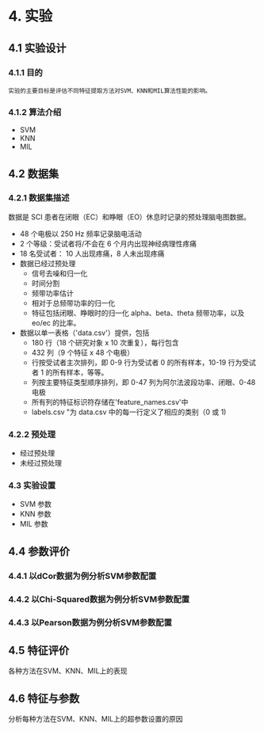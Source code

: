 # 4. 实验
## 4.1 实验设计
### 4.1.1 目的
    实验的主要目标是评估不同特征提取方法对SVM、KNN和MIL算法性能的影响。
### 4.1.2 算法介绍
* SVM
* KNN
* MIL
## 4.2 数据集
### 4.2.1 数据集描述
数据是 SCI 患者在闭眼（EC）和睁眼（EO）休息时记录的预处理脑电图数据。
* 48 个电极以 250 Hz 频率记录脑电活动 
* 2 个等级：受试者将/不会在 6 个月内出现神经病理性疼痛
* 18 名受试者： 10 人出现疼痛，8 人未出现疼痛
* 数据已经过预处理
  * 信号去噪和归一化
  * 时间分割
  * 频带功率估计
  * 相对于总频带功率的归一化
  * 特征包括闭眼、睁眼时的归一化 alpha、beta、theta 频带功率，以及 eo/ec 的比率。
* 数据以单一表格（'data.csv'）提供，包括 
  * 180 行（18 个研究对象 x 10 次重复），每行包含
  * 432 列（9 个特征 x 48 个电极）
  * 行按受试者主次排列，即 0-9 行为受试者 0 的所有样本，10-19 行为受试者 1 的所有样本，等等。
  * 列按主要特征类型顺序排列，即 0-47 列为阿尔法波段功率、闭眼、0-48 电极
  * 所有列的特征标识符存储在'feature_names.csv'中
  * labels.csv "为 data.csv 中的每一行定义了相应的类别（0 或 1)
### 4.2.2 预处理
* 经过预处理
* 未经过预处理
### 4.3 实验设置
* SVM 参数
* KNN 参数
* MIL 参数
## 4.4 参数评价
### 4.4.1 以dCor数据为例分析SVM参数配置
### 4.4.2 以Chi-Squared数据为例分析SVM参数配置
### 4.4.3 以Pearson数据为例分析SVM参数配置
## 4.5 特征评价
各种方法在SVM、KNN、MIL上的表现
## 4.6 特征与参数
分析每种方法在SVM、KNN、MIL上的超参数设置的原因

    